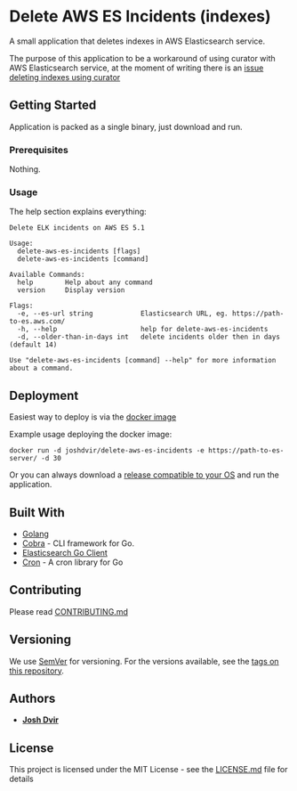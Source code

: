 # Delete AWS ES Incidents (indexes)

A small application that deletes indexes in AWS Elasticsearch service.

The purpose of this application to be a workaround of using curator with AWS Elasticsearch service, at the moment of writing there is an [issue deleting indexes using curator](https://www.elastic.co/guide/en/elasticsearch/client/curator/current/faq_aws_iam.html)

## Getting Started

Application is packed as a single binary, just download and run.

### Prerequisites

Nothing.

### Usage

The help section explains everything:

```
Delete ELK incidents on AWS ES 5.1

Usage:
  delete-aws-es-incidents [flags]
  delete-aws-es-incidents [command]

Available Commands:
  help        Help about any command
  version     Display version

Flags:
  -e, --es-url string            Elasticsearch URL, eg. https://path-to-es.aws.com/
  -h, --help                     help for delete-aws-es-incidents
  -d, --older-than-in-days int   delete incidents older then in days (default 14)

Use "delete-aws-es-incidents [command] --help" for more information about a command.
```

## Deployment

Easiest way to deploy is via the [docker image](https://hub.docker.com/r/joshdvir/delete-aws-es-incidents/)

Example usage deploying the docker image:

```
docker run -d joshdvir/delete-aws-es-incidents -e https://path-to-es-server/ -d 30
```

Or you can always download a [release compatible to your OS](https://github.com/devops-israel/delete-aws-es-incidents/releases) and run the application.

## Built With

* [Golang](https://golang.org/)
* [Cobra](https://github.com/spf13/cobra) - CLI framework for Go.
* [Elasticsearch Go Client](https://github.com/olivere/elastic)
* [Cron](https://github.com/robfig/cron) - A cron library for Go

## Contributing

Please read [CONTRIBUTING.md](CONTRIBUTING.md)

## Versioning

We use [SemVer](http://semver.org/) for versioning. For the versions available, see the [tags on this repository](https://github.com/your/project/tags).

## Authors

* [**Josh Dvir**](https://github.com/joshdvir)

## License

This project is licensed under the MIT License - see the [LICENSE.md](LICENSE.md) file for details

